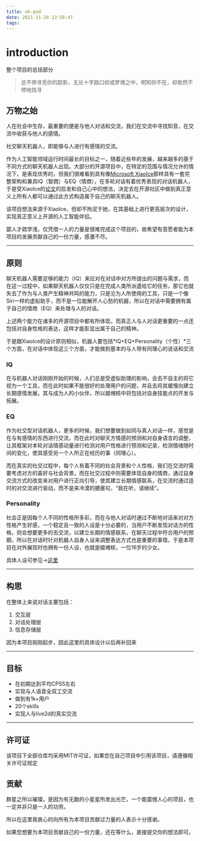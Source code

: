 ```yaml
---
title: oh-god
date: 2021-11-28 13:58:47
tags:
---
```

# introduction
整个项目的总括部分

> 总不停寻觅你的踪影，无论十字路口抑或梦境之中，明知你不在，却依然不停地找寻

## 万物之始

人在社会中生存，最重要的便是与他人对话和交流，我们在交流中寻找知音，在交流中收获与他人的感情。

社交聊天机器人，即能够与人进行有感情的交流。

作为人工智能领域运行时间最长的目标之一，随着近些年的发展，越来越多的基于不同方式的聊天机器人出现。大部分的开源项目中，在特定的范围与情况允许的情况下，是表现优秀的，但我们很难看到具有像[Microsoft XiaoIce](https://www.xiaoice.com/)那样具有一套完整架构和兼具IQ（智商）与EQ（情商），在多轮对话有着优秀表现的对话机器人，于是受XiaoIce的[论文](https://arxiv.org/abs/1812.08989)的启发和自己心中的想法，决定去在开源社区中做到真正意义上所有人都可以通过此方式构造属于自己的聊天机器人。

该项目想法来源于XiaoIce，但却不拘泥于她，在其基础上进行更高层次的设计，实现真正意义上开源的人工智能伴侣。

鄙人才疏学浅，仅凭借一人的力量是很难完成这个项目的，故希望有意愿者能为本项目的发展贡献自己的一份力量，感激不尽。

------

## 原则

聊天机器人需要足够的能力（IQ）来应对在对话中对方所提出的问题与需求，而在这一过程中，如果聊天机器人仅仅只是在完成人类所派遣给它的任务，那它也就失去了作为与人类产生精神共鸣的能力，只是沦为人所使用的工具，只是一个像Siri一样的虚拟助手，而不是一位能解开人心愁的机器，所以在对话中需要拥有属于自己的情商（EQ）来处理与人的对话。

上述两个能力在诸多的开源项目中都有所体现，而真正人与人对话更重要的一点还包括对自身性格的表达，这样才能彰显出属于自己的精神。

于是跟XiaoIce的设计原则相似，机器人要包括*IQ+EQ+Personality（个性）*三个方面，在对话中体现这三个方面，才能做到基本的与人带有同理心的说话和交流

### IQ

在与机器人对话刚刚开始的时候，人们总是受虚拟助理的影响，会去不自主的将它视为一个工具，而在此时如果不能很好的处理用户的问题，并且去将其缓慢向建立长期感情发展，其与成为人的小伙伴，所以姬缃核中将包括对自身技能点的开发与拓展。

### EQ

作为社交型对话机器人，更多的时候，我们想要做到如同与真人对话一样，感觉是在与有感情的东西进行交流，而在此时对聊天方情感的预测和对自身语言的调整，让其框架对本轮对话情感动量进行检测对用户性格进行预测和记录，检测情绪随时间的变化，使其感受另一个人所正在经历的事（同理心）。

而在真实的社交过程中，每个人有着不同的社会背景和个人性格，我们在交流时需要考虑对方的喜好与社会背景，而在社交过程中则需要体现自身的情商，通过自身交流方式的改变来对用户进行正向引导，使其建立长期情感联系，在交流时通过适时的对交流进行驱动，而不是来冷漠的搪塞句，“我在听，请继续”。

### Personality

社会正是因每个人不同的性格所多彩，而在与他人对话时通过不断地对话来对对方性格产生好感，一个稳定且一致的人设是十分必要的，当用户不断发现对话方的性格，则会想要更多的去交流，以建立长期的情感联系，在聊天过程中符合用户的预期，所以在对话时针对机器人自身人设来调整表达方式也是重要的事情，于是本项目在对外展现时也拥有一份人设，也就是姬缃核，一位16岁的少女。

具体人设可参见->[这里]()

------

## 构思

在整体上来说对话主要包括：

1. 交互层
2. 对话处理层
3. 信息存储层

因为本项目刚刚起步，因此这里的具体设计以后再补回来

------

## 目标

- 在初期达到平均CPS5左右
- 实现与人语音全双工交流
- 做到有1k+用户
- 20个skills
- 实现人与live2d的真实交流

------

## 许可证

该项目下全部仓库均采用MIT许可证，如果您在自己项目中引用该项目，请遵循相关许可证规定

## 贡献

群星之所以璀璨，是因为有无数的小星星所发出光芒，一个能震憾人心的项目，也一定并非只是一人的功劳。

所以在这里我衷心的向所有为本项目贡献过力量的人表示十分感谢。

如果您想要为本项目贡献自己的一份力量，还在等什么，直接提交你的想法即可。

